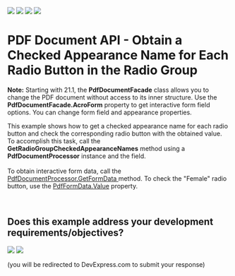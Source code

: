 <!-- default badges list -->
![](https://img.shields.io/endpoint?url=https://codecentral.devexpress.com/api/v1/VersionRange/133788904/24.2.1%2B)
[![](https://img.shields.io/badge/Open_in_DevExpress_Support_Center-FF7200?style=flat-square&logo=DevExpress&logoColor=white)](https://supportcenter.devexpress.com/ticket/details/T622985)
[![](https://img.shields.io/badge/📖_How_to_use_DevExpress_Examples-e9f6fc?style=flat-square)](https://docs.devexpress.com/GeneralInformation/403183)
[![](https://img.shields.io/badge/💬_Leave_Feedback-feecdd?style=flat-square)](#does-this-example-address-your-development-requirementsobjectives)
<!-- default badges end -->
# PDF Document API - Obtain a Checked Appearance Name for Each Radio Button in the Radio Group

<b>Note:</b> Starting with 21.1, the <b>PdfDocumentFacade</b> class allows you to change the PDF document without access to its inner structure. Use the <b>PdfDocumentFacade.AcroForm</b> property to get interactive form field options. You can change form field and appearance properties.

This example shows how to get a checked appearance name for each radio button and check the corresponding radio button with the obtained value.<br>To accomplish this task, call the <strong>GetRadioGroupCheckedAppearanceNames</strong> method using a <strong>PdfDocumentProcessor</strong> instance and the field. <br><br>To obtain interactive form data, call the <a href="https://documentation.devexpress.com/DocumentServer/DevExpress.Pdf.PdfDocumentProcessor.GetFormData.method">PdfDocumentProcessor.GetFormData </a>method. To check the "Female" radio button, use the <a href="https://documentation.devexpress.com/CoreLibraries/DevExpress.Pdf.PdfFormData.Value.property">PdfFormData.Value</a> property.

<br/>


<!-- feedback -->
## Does this example address your development requirements/objectives?

[<img src="https://www.devexpress.com/support/examples/i/yes-button.svg"/>](https://www.devexpress.com/support/examples/survey.xml?utm_source=github&utm_campaign=pdf-document-api-get-checked-appearance-name-for-radio-button&~~~was_helpful=yes) [<img src="https://www.devexpress.com/support/examples/i/no-button.svg"/>](https://www.devexpress.com/support/examples/survey.xml?utm_source=github&utm_campaign=pdf-document-api-get-checked-appearance-name-for-radio-button&~~~was_helpful=no)

(you will be redirected to DevExpress.com to submit your response)
<!-- feedback end -->
